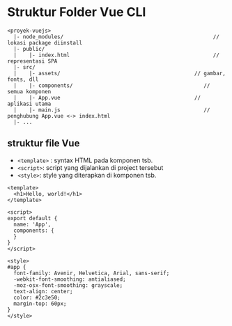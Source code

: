 # Struktur Folder Vue CLI

```plain
<proyek-vuejs>
  |- node_modules/                                                // lokasi package diinstall
  |- public/
  |    |- index.html                                              // representasi SPA
  |- src/
  |    |- assets/								            // gambar, fonts, dll
  |    |- components/                                          // semua komponen
  |    |- App.vue								            // aplikasi utama
  |    |- main.js                                              // penghubung App.vue <-> index.html
  |- ...
```

## struktur file Vue

- `<template>` : syntax HTML pada komponen tsb.
- `<script>`: script yang dijalankan di project tersebut
- `<style>`: style yang diterapkan di komponen tsb.

```vue
<template>
  <h1>Hello, world!</h1>
</template>

<script>
export default {
  name: 'App',
  components: {
  }
}
</script>

<style>
#app {
  font-family: Avenir, Helvetica, Arial, sans-serif;
  -webkit-font-smoothing: antialiased;
  -moz-osx-font-smoothing: grayscale;
  text-align: center;
  color: #2c3e50;
  margin-top: 60px;
}
</style>
```

